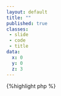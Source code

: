 ```yaml
---
layout: default
title: ""
published: true
classes:
 - slide
 - code
 - title
data:
  x: 0
  y: 0
  z: 3
---
```


{%highlight php %}
<?php
function openid_menu_site_status_alter(&$menu_site_status, $path) {
  // Allow access to openid/authenticate even if site is in offline mode.
  if ($menu_site_status == MENU_SITE_OFFLINE && user_is_anonymous() 
      && $path == 'openid/authenticate') {
    $menu_site_status = MENU_SITE_ONLINE;
  }
}
{%endhighlight%}

